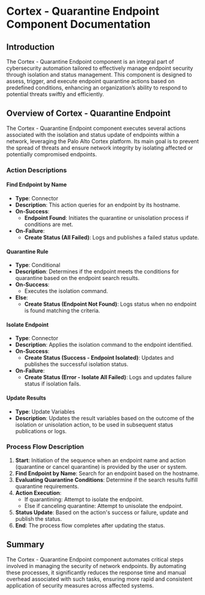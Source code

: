 # Cortex - Quarantine Endpoint Component Documentation

## Introduction
The Cortex - Quarantine Endpoint component is an integral part of cybersecurity automation tailored to effectively manage endpoint security through isolation and status management. This component is designed to assess, trigger, and execute endpoint quarantine actions based on predefined conditions, enhancing an organization’s ability to respond to potential threats swiftly and efficiently.

## Overview of Cortex - Quarantine Endpoint
The Cortex - Quarantine Endpoint component executes several actions associated with the isolation and status update of endpoints within a network, leveraging the Palo Alto Cortex platform. Its main goal is to prevent the spread of threats and ensure network integrity by isolating affected or potentially compromised endpoints.

### Action Descriptions

#### Find Endpoint by Name
- **Type**: Connector
- **Description**: This action queries for an endpoint by its hostname.
- **On-Success**:
  - **Endpoint Found**: Initiates the quarantine or unisolation process if conditions are met.
- **On-Failure**:
  - **Create Status (All Failed)**: Logs and publishes a failed status update.

#### Quarantine Rule
- **Type**: Conditional
- **Description**: Determines if the endpoint meets the conditions for quarantine based on the endpoint search results.
- **On-Success**:
  - Executes the isolation command.
- **Else**:
  - **Create Status (Endpoint Not Found)**: Logs status when no endpoint is found matching the criteria.

#### Isolate Endpoint
- **Type**: Connector
- **Description**: Applies the isolation command to the endpoint identified.
- **On-Success**:
  - **Create Status (Success - Endpoint Isolated)**: Updates and publishes the successful isolation status.
- **On-Failure**:
  - **Create Status (Error - Isolate All Failed)**: Logs and updates failure status if isolation fails.

#### Update Results
- **Type**: Update Variables
- **Description**: Updates the result variables based on the outcome of the isolation or unisolation action, to be used in subsequent status publications or logs.

### Process Flow Description
1. **Start**: Initiation of the sequence when an endpoint name and action (quarantine or cancel quarantine) is provided by the user or system.
2. **Find Endpoint by Name**: Search for an endpoint based on the hostname.
3. **Evaluating Quarantine Conditions**: Determine if the search results fulfill quarantine requirements.
4. **Action Execution**:
   - If quarantining: Attempt to isolate the endpoint.
   - Else if canceling quarantine: Attempt to unisolate the endpoint.
5. **Status Update**: Based on the action's success or failure, update and publish the status.
6. **End**: The process flow completes after updating the status.

## Summary
The Cortex - Quarantine Endpoint component automates critical steps involved in managing the security of network endpoints. By automating these processes, it significantly reduces the response time and manual overhead associated with such tasks, ensuring more rapid and consistent application of security measures across affected systems.

